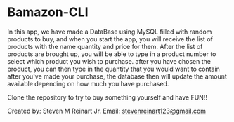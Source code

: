 # Bamazon-CLI
In this app, we have made a DataBase using MySQL filled with random products to buy, and when you start the app, you will receive the list of products with the name quantity and price for them. After the list of products are brought up, you will be able to type in a product number to select which product you wish to purchase. after you have chosen the product, you can then type in the quantity that you would want to contain 
after you've made your purchase, the database then will update the amount available depending on how much you have purchased.

Clone the repository to try to buy something yourself and have FUN!!

Created by: Steven M Reinart Jr.
Email: stevenreinart123@gmail.com